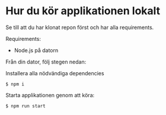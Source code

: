 # Hur du kör applikationen lokalt

Se till att du har klonat repon först och har alla requirements.

Requirements:
- Node.js på datorn

Från din dator, följ stegen nedan:

Installera alla nödvändiga dependencies
```shell
$ npm i 
```

Starta applikationen genom att köra:
```shell
$ npm run start
```

